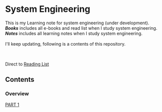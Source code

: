 # System Engineering
This is my Learning note for system engineering (under development).
***Books*** includes all e-books and read list when I study system engineering. ***Notes*** includes all learning notes when I study system engineering.<br>
<br>
I'll keep updating, following is a contents of this repository.

<br><br>
Direct to [Reading List](https://github.com/DIJUNLIAO/System_Engineering/blob/main/Books/ReadingList.md)

## Contents
### Overview
[PART 1](https://github.com/DIJUNLIAO)

